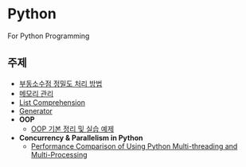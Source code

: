 # Python
For Python Programming

## 주제
- [부동소수점 정밀도 처리 방법](https://github.com/JihoJu/Python/blob/main/Memory_Management/%EB%B6%80%EB%8F%99%EC%86%8C%EC%88%98%EC%A0%90.ipynb)
- [메모리 관리](https://github.com/JihoJu/Python/blob/main/Memory_Management/Memory_Management.ipynb)
- [List Comprehension](https://github.com/JihoJu/Python/blob/main/Comprehension/List_Comprehension.ipynb)
- [Generator](https://github.com/JihoJu/Python/blob/main/Comprehension/Generator.ipynb)
- **OOP**
  - [OOP 기본 정리 및 실습 예제](https://github.com/JihoJu/Python/blob/main/OOP/OOP%20%EA%B8%B0%EB%B3%B8%EA%B0%9C%EB%85%90.ipynb)
- **Concurrency & Parallelism in Python**
  - [Performance Comparison of Using Python Multi-threading and Multi-Processing](https://github.com/JihoJu/Python/blob/main/Multi_P_T/Multi-Threading%20%26%20Multi-Processing%20in%20Python.ipynb)
